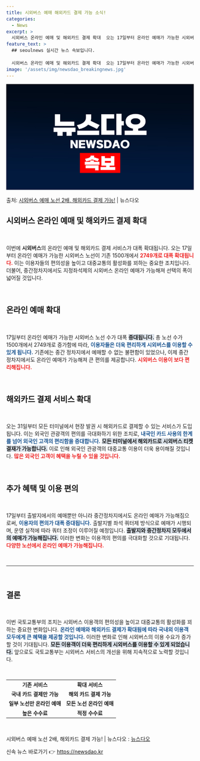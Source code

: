 ```yaml
---
title: 시외버스 예매 해외카드 결제 가능 소식!
categories:
  - News
excerpt: >
  시외버스 온라인 예매 및 해외카드 결제 확대  오는 17일부터 온라인 예매가 가능한 시외버스 노선이 기존 1…
feature_text: >
  ## seoulnews 실시간 뉴스 속보입니다.

  시외버스 온라인 예매 및 해외카드 결제 확대  오는 17일부터 온라인 예매가 가능한 시외버스 노선이 기존 1…
image: '/assets/img/newsdao_breakingnews.jpg'
---
```


![뉴스다오 속보](/assets/img/newsdao_breakingnews.jpg)

<p>출처: <a href="https://newsdao.kr/4829" rel="dofollow">시외버스 예매 노선 2배, 해외카드 결제 가능!</a> | 뉴스다오</p>

<h2 data-ke-size="size26">시외버스 온라인 예매 및 해외카드 결제 확대</h2>

<p data-ke-size="size16">&nbsp;</p>

이번에 **시외버스**의 온라인 예매 및 해외카드 결제 서비스가 대폭 확대됩니다. 오는 17일부터 온라인 예매가 가능한 시외버스 노선이 기존 1500개에서 <b><span style="color: #ee2323;">2749개로 대폭 확대됩니다.</span></b> 이는 이용자들의 편의성을 높이고 대중교통의 활성화를 꾀하는 중요한 조치입니다. 더불어, 중간정차지에서도 지정좌석제의 시외버스 온라인 예매가 가능해져 선택의 폭이 넓어질 것입니다. 

<p data-ke-size="size16">&nbsp;</p>

<h2 data-ke-size="size26">온라인 예매 확대</h2>

<p data-ke-size="size16">&nbsp;</p>

17일부터 온라인 예매가 가능한 시외버스 노선 수가 대폭 <b><span style="background-color: #21538527;">증대됩니다.</span></b> 총 노선 수가 1500개에서 2749개로 증가함에 따라, <b><span style="color: #1a5490;">이용자들은 더욱 편리하게 시외버스를 이용할 수 있게 됩니다.</span></b> 기존에는 중간 정차지에서 예매할 수 없는 불편함이 있었으나, 이제 중간 정차지에서도 온라인 예매가 가능해져 큰 편의를 제공합니다. <b><span style="color: #ee2323;">시외버스 이용이 보다 편리해집니다.</span></b> 

<p data-ke-size="size16">&nbsp;</p>

<h2 data-ke-size="size26">해외카드 결제 서비스 확대</h2>

<p data-ke-size="size16">&nbsp;</p>

오는 31일부터 모든 터미널에서 현장 발권 시 해외카드로 결제할 수 있는 서비스가 도입됩니다. 이는 외국인 관광객의 편의를 극대화하기 위한 조치로, <b><span style="color: #1a5490;">내국인 카드 사용의 한계를 넘어 외국인 고객의 편리함을 증대합니다.</span></b> <b><span style="background-color: #21538527;">모든 터미널에서 해외카드로 시외버스 티켓 결재가 가능합니다.</span></b> 이로 인해 외국인 관광객의 대중교통 이용이 더욱 용이해질 것입니다. <b><span style="color: #ee2323;">많은 외국인 고객이 혜택을 누릴 수 있을 것입니다.</span></b> 

<p data-ke-size="size16">&nbsp;</p>

<h2 data-ke-size="size26">추가 혜택 및 이용 편의</h2>

<p data-ke-size="size16">&nbsp;</p>

17일부터 출발지에서의 예매뿐만 아니라 중간정차지에서도 온라인 예매가 가능해짐으로써, <b><span style="color: #1a5490;">이용자의 편의가 대폭 증대됩니다.</span></b> 출발지별 좌석 쿼터제 방식으로 예매가 시행되며, 운영 실적에 따라 쿼터 조정이 이루어질 예정입니다. <b><span style="background-color: #21538527;">출발지와 중간정차지 모두에서의 예매가 가능해집니다.</span></b> 이러한 변화는 이용객의 편의를 극대화할 것으로 기대됩니다. <b><span style="color: #ee2323;">다양한 노선에서 온라인 예매가 가능해집니다.</span></b>

<p data-ke-size="size16">&nbsp;</p>

<hr>

<p data-ke-size="size16">&nbsp;</p>

<h2 data-ke-size="size26">결론</h2>

<p data-ke-size="size16">&nbsp;</p>

이번 국토교통부의 조치는 시외버스 이용객의 편의성을 높이고 대중교통의 활성화를 꾀하는 중요한 변화입니다. <b><span style="color: #1a5490;">온라인 예매와 해외카드 결제가 확대됨에 따라 국내외 이용객 모두에게 큰 혜택을 제공할 것입니다.</span></b> 이러한 변화로 인해 시외버스의 이용 수요가 증가할 것이 기대됩니다. <b><span style="background-color: #21538527;">모든 이용객이 더욱 편리하게 시외버스를 이용할 수 있게 되었습니다.</span></b> 앞으로도 국토교통부는 시외버스 서비스의 개선을 위해 지속적으로 노력할 것입니다.

<p data-ke-size="size16">&nbsp;</p>

<table>
<tr>
<td style="text-align: center; height: 17px;"><b>기존 서비스</b></td>
<td style="text-align: center; height: 17px;"><b>확대 서비스</b></td>
</tr>
<tr>
<td style="text-align: center; height: 17px;"><b>국내 카드 결제만 가능</b></td>
<td style="text-align: center; height: 17px;"><b>해외 카드 결제 가능</b></td>
</tr>
<tr>
<td style="text-align: center; height: 17px;"><b>일부 노선만 온라인 예매</b></td>
<td style="text-align: center; height: 17px;"><b>모든 노선 온라인 예매</b></td>
</tr>
<tr>
<td style="text-align: center; height: 17px;"><b>높은 수수료</b></td>
<td style="text-align: center; height: 17px;"><b>적정 수수료</b></td>
</tr>
</table>

<p data-ke-size="size16">&nbsp;</p>

시외버스 예매 노선 2배, 해외카드 결제 가능! | 뉴스다오  : <a href="https://newsdao.kr/4829">뉴스다오</a> 

신속 뉴스 바로가기 👉 <a href="https://newsdao.kr" rel="dofollow">https://newsdao.kr</a>


